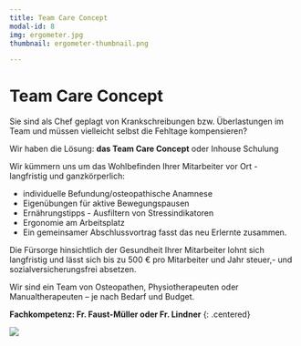 ```yaml
---
title: Team Care Concept
modal-id: 8
img: ergometer.jpg
thumbnail: ergometer-thumbnail.png

---
```


# Team Care Concept

Sie sind als Chef geplagt von Krankschreibungen bzw. Überlastungen im Team und  müssen vielleicht selbst die Fehltage kompensieren?

Wir haben die Lösung: **das Team Care Concept** oder Inhouse Schulung

Wir kümmern uns um das Wohlbefinden Ihrer Mitarbeiter vor Ort - langfristig und ganzkörperlich:

*	individuelle Befundung/osteopathische Anamnese
*	Eigenübungen für aktive Bewegungspausen
*	Ernährungstipps - Ausfiltern von Stressindikatoren
*	Ergonomie am Arbeitsplatz  
*	Ein gemeinsamer Abschlussvortrag fasst das neu Erlernte zusammen.

Die Fürsorge hinsichtlich der Gesundheit Ihrer Mitarbeiter lohnt sich langfristig und lässt sich bis zu 500 € pro Mitarbeiter und Jahr steuer,- und sozialversicherungsfrei absetzen.

Wir sind ein Team von Osteopathen, Physiotherapeuten oder Manualtherapeuten – je nach Bedarf und Budget.

**Fachkompetenz: Fr. Faust-Müller oder Fr. Lindner**
{: .centered}

![](/assets/thumb/card.jpg)
